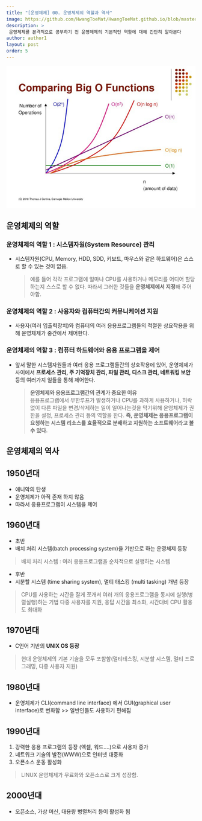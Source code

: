 ```yaml
---
title: "[운영체제] 00. 운영체제의 역할과 역사"
image: https://github.com/HwangToeMat/HwangToeMat.github.io/blob/master/Computer-Science/image/04.bigo/bigo.jpg?raw=true
description: >
 운영체제를 본격적으로 공부하기 전 운영체제의 기본적인 역할에 대해 간단히 알아본다
author: author1
layout: post
order: 5
---
```

<img src="https://github.com/HwangToeMat/HwangToeMat.github.io/blob/master/Computer-Science/image/04.bigo/bigo.jpg?raw=true" style="max-width:100%;margin-left: auto; margin-right: auto; display: block;">

## 운영체제의 역할

### 운영체제의 역할 1 : 시스템자원(System Resource) 관리

* 시스템자원(CPU, Memory, HDD, SDD, 키보드, 마우스와 같은 하드웨어)은 스스로 할 수 있는 것이 없음.
  > 예를 들어 각각 프로그램에 얼마나 CPU를 사용하거나 메모리를 어디어 할당하는지 스스로 할 수 없다.
  > 따라서 그러한 것들을 **운영체제에서 지정**해 주어야함.
  
### 운영체제의 역할 2 : 사용자와 컴퓨터간의 커뮤니케이션 지원

* 사용자(여러 입출력장치)와 컴퓨터의 여러 응용프로그램들의 적절한 상요작용을 위해 운영체제가 중간에서 제어한다.

### 운영체제의 역할 3 : 컴퓨터 하드웨어와 응용 프로그램을 제어

* 앞서 말한 시스템자원들과 여러 응용 프로그램들간의 상호작용에 있어, 운영체제가 사이에서 **프로세스 관리, 주 기억장치 관리, 
파일 관리, 디스크 관리, 네트워킹 보안** 등의 여러가지 일들을 통해 제어한다.
  > **운영체제와 응용프로그램간의 관계가 중요한 이유**<br>
  > 응용프로그램에서 무한루프가 발생하거나 CPU를 과하게 사용하거나, 허락없이 다른 파일을 변경/삭제하는 일이 일어나는것을 막기위해
  > 운영체제가 권한을 설정, 프로세스 관리 등의 역할을 한다.
  > **즉, 운영체제는 응용프로그램이 요청하는 시스템 리소스를 효율적으로 분배하고 지원하는 소프트웨어라고 볼 수 있다.**

## 운영체제의 역사

## 1950년대

* 애니악의 탄생
* 운영체제가 아직 존재 하지 않음
* 따라서 응용프로그램이 시스템을 제어

## 1960년대

* 초반
 * 배치 처리 시스템(batch processing system)을 기반으로 하는 운영체제 등장
  > 배치 처리 시스템 : 여러 응용프로그램을 순차적으로 실행하는 시스템
* 후반
 * 시분할 시스템 (time sharing system), 멀티 태스킹 (multi tasking) 개념 등장
  > CPU를 사용하는 시간을 잘게 쪼개서 여러 개의 응용프로그램을 동시에 실행(병렬실행)하는 기법
  > 다중 사용자를 지원, 응답 시간을 최소화, 시간대비 CPU 활용도 최대화

## 1970년대

* C언어 기반의 **UNIX OS 등장**
 > 현대 운영체제의 기본 기술을 모두 포함함(멀티테스킹, 시분할 시스템, 멀티 프로그래밍, 다중 사용자 지원)

## 1980년대

* 운영체제가 CLI(command line interface) 에서 GUI(graphical user interface)로 변화함 >> 일반인들도 사용하기 편해짐

## 1990년대

1. 강력한 응용 프로그램의 등장 (엑셀, 워드....)으로 사용자 증가
2. 네트워크 기술의 발전(WWW)으로 인터넷 대중화
3. 오픈소스 운동 활성화
 > LINUX 운영체제가 무료화와 오픈소스로 크게 성장함.
 
## 2000년대

* 오픈소스, 가상 머신, 대용량 병렬처리 등이 활성화 됨


